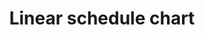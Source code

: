 ---
title: Linear schedule chart
pageref: HTML/cfscheduleChart.html
layout: framed
iframe-title: Earnest money schedule chart
details-file: cfSchedule-details.html
---